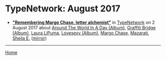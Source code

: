 # TypeNetwork: August 2017

 - [**"Remembering Margo Chase, letter alchemist"**](https://www.typenetwork.com/news/article/remembering-margo-chase-letter-alchemist) in [TypeNetwork](https://www.typenetwork.com/) on 2 August 2017 about [Around The World In A Day (Album)](../../topics/album/around-the-world-in-a-day/index.md), [Graffiti Bridge (Album)](../../topics/album/graffiti-bridge/index.md), [Laura LiPuma](../../topics/laura-lipuma/index.md), [Lovesexy (Album)](../../topics/album/lovesexy/index.md), [Margo Chase](../../topics/margo-chase/index.md), [Mazarati](../../topics/mazarati/index.md), [Sheila E.](../../topics/sheila-e/index.md) ([mirror](https://web.archive.org/web/*/https://www.typenetwork.com/news/article/remembering-margo-chase-letter-alchemist))

----

[Home](./)

